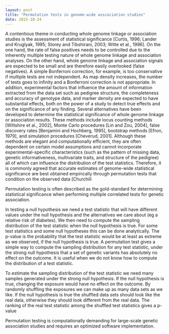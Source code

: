 ```yaml
---
layout: post
title: "Permutation tests in genome-wide asscociation studies"
date: 2015-10-24
---
```

A contentious theme in conducting whole genome
linkage or association studies is the assessment of statistical
significance [Curtis, 1996; Lander and Kruglyak, 1995;
Storey and Tibshirani, 2003; Witte et al., 1996]. On the one
hand, the rate of false positives needs to be controlled due
to the inherently multiple testing nature of whole genome
linkage and association analyses. On the other hand, whole
genome linkage and association signals are expected to be
small and are therefore easily overlooked (false negatives).
A simple Bonferroni correction, for example, is too
conservative if multiple tests are not independent. As
map density increases, the number of tests goes to infinity
and a Bonferroni correction is not appropriate. In addition,
experimental factors that influence the amount of information
extracted from the data set such as pedigree structure,
the completeness and accuracy of genotype data, and
marker density are expected to have substantial effects,
both on the power of a study to detect true effects and on
the significance of any finding. Several alternatives have
been developed to determine the statistical significance of
whole genome linkage or association results. These methods
include locus counting methods [Wiltshire et al., 2002],
Monte Carlo procedures [Lin and Zou, 2004], false
discovery rates [Benjamini and Hochberg, 1995], bootstrap
methods [Efron, 1979], and simulation procedures
[Cheverud, 2001]. Although these methods are elegant
and computationally efficient, they are often dependent on
certain model assumptions and cannot incorporate experimental-specific
characteristics (such as the pattern of
missing data, genetic informativeness, multivariate traits,
and structure of the pedigree) all of which can influence the
distribution of the test statistics. Therefore, it is commonly
agreed that accurate estimates of genome-wide statistical
significance are best obtained empirically through permutation
tests that condition on the observed data [Churchill

Permutation testing is often described as the gold-standard for determining statistical significance when performing multiple correlated tests for genetic association. 

In testing a null hypothesis we need a test statistic that will have different values under the null hypothesis and the alternatives we care about (eg a relative risk of diabetes). We then need to compute the sampling distribution of the test statistic when the null hypothesis is true. For some test statistics and some null hypotheses this can be done analytically. The p-value is the probability that the test statistic would be at least as extreme as we observed, if the null hypothesis is true. A permutation test gives a simple way to compute the sampling distribution for any test statistic, under the strong null hypothesis that a set of genetic variants has absolutely no effect on the outcome. It is useful when we do not know how to compute the distribution of a test statistic.

To estimate the sampling distribution of the test statistic we need many samples generated under the strong null hypothesis. If the null hypothesis is true, changing the exposure would have no effect on the outcome. By randomly shuffling the exposures we can make up as many data sets as we like. If the null hypothesis is true the shuffled data sets should look like the real data, otherwise they should look different from the real data. The ranking of the real test statistic among the shuffled test statistics gives a p-value

Permutation testing is computationally demanding for
large-scale genetic association studies and requires an
optimized software implementation.
